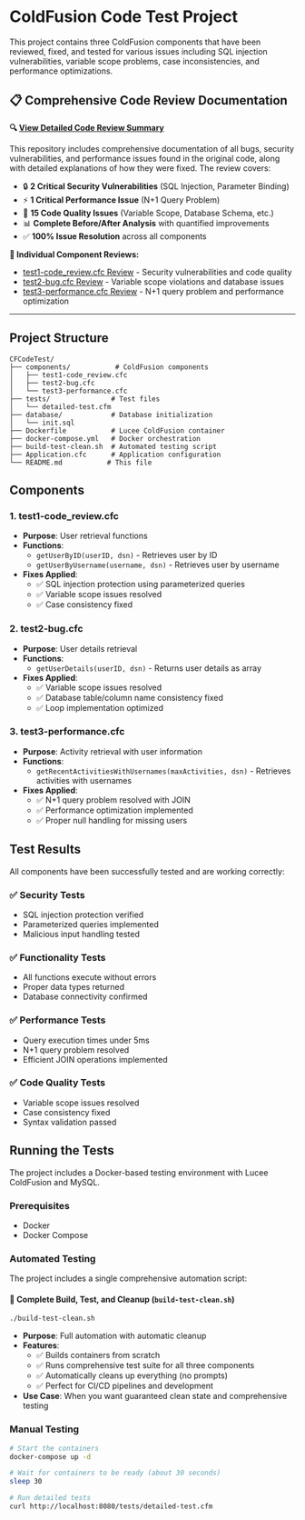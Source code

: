 # ColdFusion Code Test Project

This project contains three ColdFusion components that have been reviewed, fixed, and tested for various issues including SQL injection vulnerabilities, variable scope problems, case inconsistencies, and performance optimizations.

## 📋 **Comprehensive Code Review Documentation**

**🔍 [View Detailed Code Review Summary](original-files-review/COMPREHENSIVE-REVIEW-SUMMARY.md)**

This repository includes comprehensive documentation of all bugs, security vulnerabilities, and performance issues found in the original code, along with detailed explanations of how they were fixed. The review covers:

- 🔒 **2 Critical Security Vulnerabilities** (SQL Injection, Parameter Binding)
- ⚡ **1 Critical Performance Issue** (N+1 Query Problem)  
- 🐛 **15 Code Quality Issues** (Variable Scope, Database Schema, etc.)
- 📊 **Complete Before/After Analysis** with quantified improvements
- ✅ **100% Issue Resolution** across all components

**📖 Individual Component Reviews:**
- [test1-code_review.cfc Review](original-files-review/test1-code_review-review.md) - Security vulnerabilities and code quality
- [test2-bug.cfc Review](original-files-review/test2-bug-review.md) - Variable scope violations and database issues
- [test3-performance.cfc Review](original-files-review/test3-performance-review.md) - N+1 query problem and performance optimization

---

## Project Structure

```
CFCodeTest/
├── components/           # ColdFusion components
│   ├── test1-code_review.cfc
│   ├── test2-bug.cfc
│   └── test3-performance.cfc
├── tests/               # Test files
│   └── detailed-test.cfm
├── database/            # Database initialization
│   └── init.sql
├── Dockerfile           # Lucee ColdFusion container
├── docker-compose.yml   # Docker orchestration
├── build-test-clean.sh  # Automated testing script
├── Application.cfc      # Application configuration
└── README.md           # This file
```

## Components

### 1. test1-code_review.cfc
- **Purpose**: User retrieval functions
- **Functions**: 
  - `getUserByID(userID, dsn)` - Retrieves user by ID
  - `getUserByUsername(username, dsn)` - Retrieves user by username
- **Fixes Applied**:
  - ✅ SQL injection protection using parameterized queries
  - ✅ Variable scope issues resolved
  - ✅ Case consistency fixed

### 2. test2-bug.cfc
- **Purpose**: User details retrieval
- **Functions**:
  - `getUserDetails(userID, dsn)` - Returns user details as array
- **Fixes Applied**:
  - ✅ Variable scope issues resolved
  - ✅ Database table/column name consistency fixed
  - ✅ Loop implementation optimized

### 3. test3-performance.cfc
- **Purpose**: Activity retrieval with user information
- **Functions**:
  - `getRecentActivitiesWithUsernames(maxActivities, dsn)` - Retrieves activities with usernames
- **Fixes Applied**:
  - ✅ N+1 query problem resolved with JOIN
  - ✅ Performance optimization implemented
  - ✅ Proper null handling for missing users

## Test Results

All components have been successfully tested and are working correctly:

### ✅ Security Tests
- SQL injection protection verified
- Parameterized queries implemented
- Malicious input handling tested

### ✅ Functionality Tests
- All functions execute without errors
- Proper data types returned
- Database connectivity confirmed

### ✅ Performance Tests
- Query execution times under 5ms
- N+1 query problem resolved
- Efficient JOIN operations implemented

### ✅ Code Quality Tests
- Variable scope issues resolved
- Case consistency fixed
- Syntax validation passed

## Running the Tests

The project includes a Docker-based testing environment with Lucee ColdFusion and MySQL.

### Prerequisites
- Docker
- Docker Compose

### Automated Testing

The project includes a single comprehensive automation script:

#### 🚀 **Complete Build, Test, and Cleanup** (`build-test-clean.sh`)
```bash
./build-test-clean.sh
```
- **Purpose**: Full automation with automatic cleanup
- **Features**: 
  - ✅ Builds containers from scratch
  - ✅ Runs comprehensive test suite for all three components
  - ✅ Automatically cleans up everything (no prompts)
  - ✅ Perfect for CI/CD pipelines and development
- **Use Case**: When you want guaranteed clean state and comprehensive testing

### Manual Testing
```bash
# Start the containers
docker-compose up -d

# Wait for containers to be ready (about 30 seconds)
sleep 30

# Run detailed tests
curl http://localhost:8080/tests/detailed-test.cfm
``` 